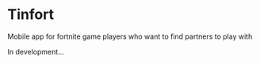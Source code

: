 # Tinfort

Mobile app for fortnite game players who want to find partners to play with

In development...